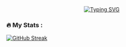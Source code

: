<div id="header" align="center">
<a href="https://git.io/typing-svg" align="center">
  <img src="https://readme-typing-svg.demolab.com?font=Big+Shoulders+Stencil+Display&weight=800&size=50&duration=4000&pause=1000&center=true&vCenter=true&width=435&lines=FAOUZI+KEMALA" alt="Typing SVG" />
</a>


</div>

### :fire: My Stats :
[![GitHub Streak](http://github-readme-streak-stats.herokuapp.com?user=Kemala&theme=github-dark-blue)](https://git.io/streak-stats)

